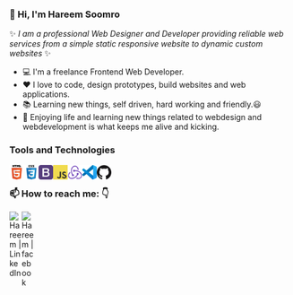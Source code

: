 ### 🙋 Hi, I'm Hareem Soomro
✨ _I am a professional Web Designer and Developer providing reliable web services from a simple static responsive website to dynamic custom websites_ ✨

- 💻 I'm a freelance Frontend Web Developer.
- ❤️ I love to code, design prototypes, build websites and web applications.
- 📚 Learning new things, self driven, hard working and friendly.😃
- 🌷 Enjoying life and learning new things related to webdesign and webdevelopment is what keeps me alive and kicking.

### Tools and Technologies


<img align="left" alt="HTML5" width="26px" src="https://raw.githubusercontent.com/github/explore/80688e429a7d4ef2fca1e82350fe8e3517d3494d/topics/html/html.png" />
<img align="left" alt="CSS3" width="26px" src="https://raw.githubusercontent.com/github/explore/80688e429a7d4ef2fca1e82350fe8e3517d3494d/topics/css/css.png" /> 
<img align="left" alt="Bootstrap" width="26px" src="https://raw.githubusercontent.com/github/explore/80688e429a7d4ef2fca1e82350fe8e3517d3494d/topics/bootstrap/bootstrap.png" />
<img align="left" alt="JavaScript" width="26px" src="https://raw.githubusercontent.com/github/explore/80688e429a7d4ef2fca1e82350fe8e3517d3494d/topics/javascript/javascript.png" />
<img align="left" alt="React" width="26px" src="https://raw.githubusercontent.com/github/explore/80688e429a7d4ef2fca1e82350fe8e3517d3494d/topics/redux/redux.png" />
<img align="left" alt="Visual Studio Code" width="26px" src="https://raw.githubusercontent.com/github/explore/80688e429a7d4ef2fca1e82350fe8e3517d3494d/topics/visual-studio-code/visual-studio-code.png" />
<img align="left" alt="GitHub" width="26px" src="https://raw.githubusercontent.com/github/explore/78df643247d429f6cc873026c0622819ad797942/topics/github/github.png" />

<br />


### 📫 How to reach me:  :point_down:
[<img align="left" alt="Hareem | LinkedIn" width="22px" src="https://cdn.jsdelivr.net/npm/simple-icons@v3/icons/linkedin.svg" />][linkedin]
[<img align="left" alt="Hareem | facebook" width="22px" src="https://cdn.jsdelivr.net/npm/simple-icons@v3/icons/facebook.svg" />][facebook]


[linkedin]: https://www.linkedin.com/in/hareem-soomro-478794200/
[facebook]: https://www.facebook.com/hareem.soomro.7/

